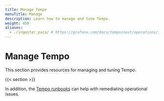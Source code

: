 ```yaml
---
title: Manage Tempo
menuTitle: Manage
description: Learn how to manage and tune Tempo.
weight: 450
aliases:
  - ./ingester_pvcs/ # https://grafana.com/docs/tempo/next/operations/ingester_pvcs/
---
```


# Manage Tempo

This section provides resources for managing and tuning Tempo.

{{< section >}}

In addition, the [Tempo runbooks](https://github.com/grafana/tempo/blob/main/operations/tempo-mixin/runbook.md) can help with remediating operational issues.
